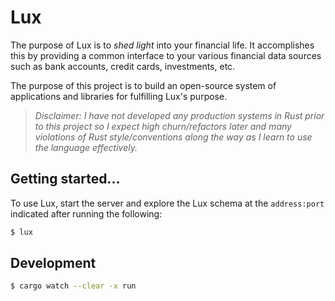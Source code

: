 # Lux

The purpose of Lux is to _shed light_ into your financial life. It accomplishes
this by providing a common interface to your various financial data sources such as bank accounts, credit cards, investments, etc.

The purpose of this project is to build an open-source system of applications and libraries for fulfilling Lux's purpose.

> _Disclaimer: I have not developed any production systems in Rust prior to this project so I expect high churn/refactors later and many violations of Rust
> style/conventions along the way as I learn to use the language effectively._

## Getting started...

To use Lux, start the server and explore the Lux schema at the `address:port` indicated after running the following:

```sh
$ lux
```

## Development

```sh
$ cargo watch --clear -x run
```
